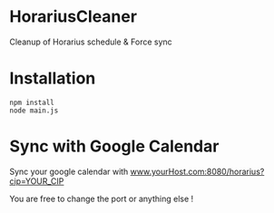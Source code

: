 # HorariusCleaner
Cleanup of Horarius schedule &amp; Force sync

# Installation

    npm install
    node main.js

# Sync with Google Calendar

Sync your google calendar with www.yourHost.com:8080/horarius?cip=YOUR_CIP

You are free to change the port or anything else !
